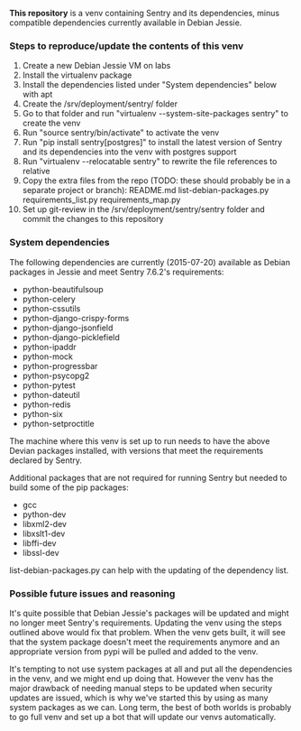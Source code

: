 **This repository** is a venv containing Sentry and its dependencies, minus compatible dependencies currently available in Debian Jessie.

### Steps to reproduce/update the contents of this venv ###

1. Create a new Debian Jessie VM on labs
2. Install the virtualenv package
3. Install the dependencies listed under "System dependencies" below with apt
4. Create the /srv/deployment/sentry/ folder
5. Go to that folder and run "virtualenv --system-site-packages sentry" to create the venv
6. Run "source sentry/bin/activate" to activate the venv
7. Run "pip install sentry[postgres]" to install the latest version of Sentry and its dependencies into the venv with postgres support
8. Run "virtualenv --relocatable sentry" to rewrite the file references to relative
9. Copy the extra files from the repo (TODO: these should probably be in a separate project or branch): README.md list-debian-packages.py requirements_list.py requirements_map.py
10. Set up git-review in the /srv/deployment/sentry/sentry folder and commit the changes to this repository

### System dependencies ###

The following dependencies are currently (2015-07-20) available as Debian packages in Jessie and meet Sentry 7.6.2's requirements:

* python-beautifulsoup
* python-celery
* python-cssutils
* python-django-crispy-forms
* python-django-jsonfield
* python-django-picklefield
* python-ipaddr
* python-mock
* python-progressbar
* python-psycopg2
* python-pytest
* python-dateutil
* python-redis
* python-six
* python-setproctitle

The machine where this venv is set up to run needs to have the above Devian packages installed, with versions that
meet the requirements declared by Sentry.

Additional packages that are not required for running Sentry but needed to build some of the pip packages:
* gcc
* python-dev
* libxml2-dev
* libxslt1-dev
* libffi-dev
* libssl-dev

list-debian-packages.py can help with the updating of the dependency list.

### Possible future issues and reasoning ###

It's quite possible that Debian Jessie's packages will be updated and might no longer meet Sentry's requirements.
Updating the venv using the steps outlined above would fix that problem. When the venv gets built, it will see
that the system package doesn't meet the requirements anymore and an appropriate version from pypi will be pulled
and added to the venv.

It's tempting to not use system packages at all and put all the dependencies in the venv, and we might end up doing that.
However the venv has the major drawback of needing manual steps to be updated when security updates are issued, which is
why we've started this by using as many system packages as we can. Long term, the best of both worlds is probably
to go full venv and set up a bot that will update our venvs automatically.
